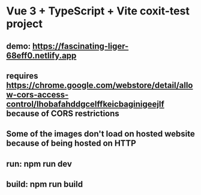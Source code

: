 # Vue 3 + TypeScript + Vite coxit-test project
## demo: https://fascinating-liger-68eff0.netlify.app
## requires https://chrome.google.com/webstore/detail/allow-cors-access-control/lhobafahddgcelffkeicbaginigeejlf because of CORS restrictions
## Some of the images don't load on hosted website because of being hosted on HTTP
## run: npm run dev
## build: npm run build



